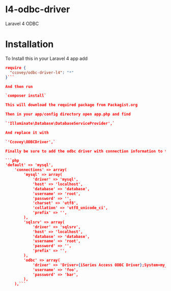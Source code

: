 l4-odbc-driver
==============

Laravel 4 ODBC 

Installation
============

To Install this in your Laravel 4 app add

```json
require {
  "ccovey/odbc-driver-l4": "*"
}```

And then run 

`composer install`

This will download the required package from Packagist.org

Then in your app/config directory open app.php and find 

`'Illuminate\Database\DatabaseServiceProvider',`

And replace it with

`'Ccovey\ODBCDriver',`

Finally be sure to add the odbc driver with connection information to the `config/database.php` file like so:

```php
'default' => 'mysql',
    'connections' => array(
        'mysql' => array(
            'driver' => 'mysql',
            'host' => 'localhost',
            'database' => 'database',
            'username' => 'root',
            'password' => '',
            'charset' => 'utf8',
            'collation' => 'utf8_unicode_ci',
            'prefix' => '',
        ),
        'sqlsrv' => array(
            'driver' => 'sqlsrv',
            'host' => 'localhost',
            'database' => 'database',
            'username' => 'root',
            'password' => '',
            'prefix' => '',
        ),
        'odbc' => array(
            'driver' => 'Driver={iSeries Access ODBC Driver};System=my_system_name;',
            'username' => 'foo',
            'password' => 'bar',
        ),
    ),```
    
    
